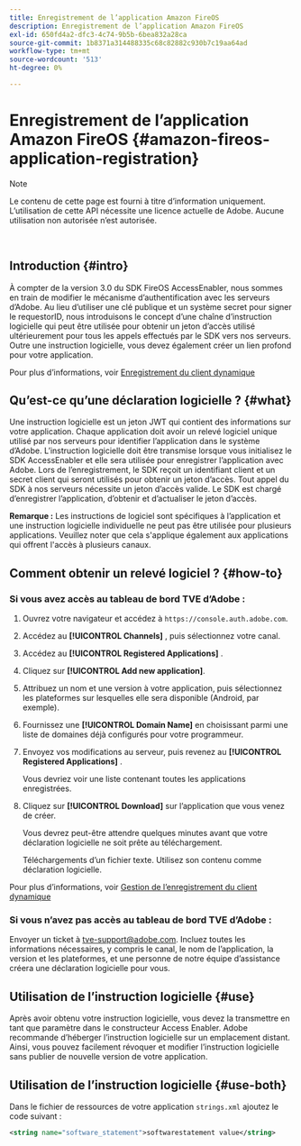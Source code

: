 ```yaml
---
title: Enregistrement de l’application Amazon FireOS
description: Enregistrement de l’application Amazon FireOS
exl-id: 650fd4a2-dfc3-4c74-9b5b-6bea832a28ca
source-git-commit: 1b8371a314488335c68c82882c930b7c19aa64ad
workflow-type: tm+mt
source-wordcount: '513'
ht-degree: 0%

---
```


# Enregistrement de l’application Amazon FireOS {#amazon-fireos-application-registration}

>[!NOTE]
>
>Le contenu de cette page est fourni à titre d’information uniquement. L’utilisation de cette API nécessite une licence actuelle de Adobe. Aucune utilisation non autorisée n’est autorisée.

</br>

## Introduction {#intro}

À compter de la version 3.0 du SDK FireOS AccessEnabler, nous sommes en train de modifier le mécanisme d’authentification avec les serveurs d’Adobe. Au lieu d’utiliser une clé publique et un système secret pour signer le requestorID, nous introduisons le concept d’une chaîne d’instruction logicielle qui peut être utilisée pour obtenir un jeton d’accès utilisé ultérieurement pour tous les appels effectués par le SDK vers nos serveurs. Outre une instruction logicielle, vous devez également créer un lien profond pour votre application.

Pour plus d’informations, voir [Enregistrement du client dynamique](/help/authentication/dynamic-client-registration.md)

## Qu’est-ce qu’une déclaration logicielle ? {#what}

Une instruction logicielle est un jeton JWT qui contient des informations sur votre application. Chaque application doit avoir un relevé logiciel unique utilisé par nos serveurs pour identifier l’application dans le système d’Adobe. L’instruction logicielle doit être transmise lorsque vous initialisez le SDK AccessEnabler et elle sera utilisée pour enregistrer l’application avec Adobe. Lors de l’enregistrement, le SDK reçoit un identifiant client et un secret client qui seront utilisés pour obtenir un jeton d’accès. Tout appel du SDK à nos serveurs nécessite un jeton d’accès valide. Le SDK est chargé d’enregistrer l’application, d’obtenir et d’actualiser le jeton d’accès.

**Remarque :** Les instructions de logiciel sont spécifiques à l’application et une instruction logicielle individuelle ne peut pas être utilisée pour plusieurs applications. Veuillez noter que cela s&#39;applique également aux applications qui offrent l&#39;accès à plusieurs canaux.

## Comment obtenir un relevé logiciel ? {#how-to}

### Si vous avez accès au tableau de bord TVE d’Adobe :

1. Ouvrez votre navigateur et accédez à `https://console.auth.adobe.com`.

1. Accédez au **[!UICONTROL Channels]** , puis sélectionnez votre canal.

1. Accédez au **[!UICONTROL Registered Applications]** .

1. Cliquez sur **[!UICONTROL Add new application]**.

1. Attribuez un nom et une version à votre application, puis sélectionnez les plateformes sur lesquelles elle sera disponible (Android, par exemple).

1. Fournissez une **[!UICONTROL Domain Name]** en choisissant parmi une liste de domaines déjà configurés pour votre programmeur.

1. Envoyez vos modifications au serveur, puis revenez au **[!UICONTROL Registered Applications]** .

   Vous devriez voir une liste contenant toutes les applications enregistrées.

1. Cliquez sur **[!UICONTROL Download]** sur l’application que vous venez de créer.

   Vous devrez peut-être attendre quelques minutes avant que votre déclaration logicielle ne soit prête au téléchargement.

   Téléchargements d’un fichier texte. Utilisez son contenu comme déclaration logicielle.

Pour plus d’informations, voir [Gestion de l’enregistrement du client dynamique](/help/authentication/dynamic-client-registration-management.md)

### Si vous n’avez pas accès au tableau de bord TVE d’Adobe :

Envoyer un ticket à [tve-support@adobe.com](mailto:tve-support@adobe.com). Incluez toutes les informations nécessaires, y compris le canal, le nom de l’application, la version et les plateformes, et une personne de notre équipe d’assistance créera une déclaration logicielle pour vous.

## Utilisation de l’instruction logicielle {#use}

Après avoir obtenu votre instruction logicielle, vous devez la transmettre en tant que paramètre dans le constructeur Access Enabler. Adobe recommande d’héberger l’instruction logicielle sur un emplacement distant. Ainsi, vous pouvez facilement révoquer et modifier l’instruction logicielle sans publier de nouvelle version de votre application.

## Utilisation de l’instruction logicielle {#use-both}

Dans le fichier de ressources de votre application `strings.xml` ajoutez le code suivant :

```XML
<string name="software_statement">softwarestatement value</string>
```
